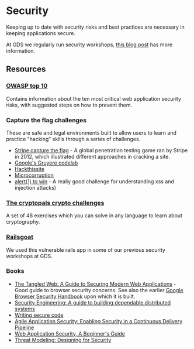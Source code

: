 # Security

Keeping up to date with security risks and best practices are necessary in keeping applications secure.

At GDS we regularly run security workshops, [this blog post](https://gdstechnology.blog.gov.uk/2016/08/09/our-web-security-workshop-for-gds-developers/) has more information.

## Resources

### [OWASP top 10](https://www.owasp.org/index.php/Category:OWASP_Top_Ten_Project)

Contains information about the ten most critical web application security risks, with suggested steps on how to prevent them.

### Capture the flag challenges
These are safe and legal environments built to allow users to learn and practice "hacking" skills through a series of challenges.

- [Stripe capture the flag](https://github.com/stripe-ctf/stripe-ctf-2.0/) - A global penetration testing game ran by Stripe in 2012, which illustrated different approaches in cracking a site.
- [Google's Gruyere codelab](http://google-gruyere.appspot.com/)
- [Hackthissite](https://www.hackthissite.org/)
- [Microcorruption](https://microcorruption.com/about)
- [alert(1) to win](https://alf.nu/alert1) - A really good challenge for understanding xss and injection attacks)

### [The cryptopals crypto challenges](http://cryptopals.com/)

A set of 48 exercises which you can solve in any language to learn about cryptography.

### [Railsgoat](https://github.com/OWASP/railsgoat)

We used this vulnerable rails app in some of our previous security workshops at GDS.



### Books

- [The Tangled Web: A Guide to Securing Modern Web Applications](http://lcamtuf.coredump.cx/tangled/) - Good guide to browser security concerns. See also the earlier [Google Browser Security Handbook](https://code.google.com/archive/p/browsersec/) upon which it is built.
- [Security Engineering: A guide to building dependable distributed systems](http://www.cl.cam.ac.uk/~rja14/book.html)
- [Writing secure code](https://www.safaribooksonline.com/library/view/writing-secure-code/0735617228/)
- [Agile Application Security: Enabling Security in a Continuous Delivery Pipeline](https://gds-library.cloudapps.digital/books/549)
- [Web Application Security, A Beginner's Guide](https://gds-library.cloudapps.digital/books/380)
- [Threat Modeling: Designing for Security](https://gds-library.cloudapps.digital/books/155)
